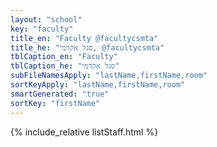 ```yaml
---
layout: "school"
key: "faculty"
title_en: "Faculty @facultycsmta"
title_he: "סגל אקדמי, @facultycsmta"
tblCaption_en: "Faculty"
tblCaption_he: "סגל אקדמי"
subFileNamesApply: "lastName,firstName,room"
sortKeyApply: "lastName,firstName,room"
smartGenerated: "true"
sortKey: "firstName"
---
```

{% include_relative listStaff.html %}

